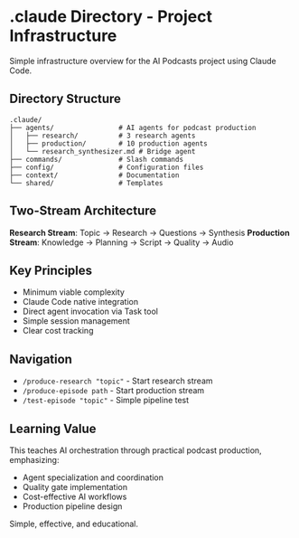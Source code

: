 # .claude Directory - Project Infrastructure

Simple infrastructure overview for the AI Podcasts project using Claude Code.

## Directory Structure

```
.claude/
├── agents/                # AI agents for podcast production
│   ├── research/          # 3 research agents
│   ├── production/        # 10 production agents
│   └── research_synthesizer.md # Bridge agent
├── commands/              # Slash commands
├── config/                # Configuration files
├── context/               # Documentation
└── shared/                # Templates
```

## Two-Stream Architecture

**Research Stream**: Topic → Research → Questions → Synthesis
**Production Stream**: Knowledge → Planning → Script → Quality → Audio

## Key Principles

- Minimum viable complexity
- Claude Code native integration
- Direct agent invocation via Task tool
- Simple session management
- Clear cost tracking

## Navigation

- `/produce-research "topic"` - Start research stream
- `/produce-episode path` - Start production stream
- `/test-episode "topic"` - Simple pipeline test

## Learning Value

This teaches AI orchestration through practical podcast production, emphasizing:
- Agent specialization and coordination
- Quality gate implementation
- Cost-effective AI workflows
- Production pipeline design

Simple, effective, and educational.
